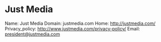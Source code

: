 
# Just Media

Name: Just Media
Domain: justmedia.com
Home: http://justmedia.com/
Privacy_policy: http://www.justmedia.com/privacy-policy/
Email: president@justmedia.com

